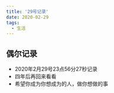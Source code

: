 ```yaml
---
title: '29号记录'
date: 2020-02-29
tags: 
  - 生活
---
```


## 偶尔记录

- 2020年2月29号23点56分27秒记录
- 四年后再回来看看
- 希望你成为你想成为的人，做你想做的事